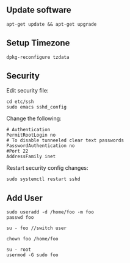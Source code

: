 ## Update software
```
apt-get update && apt-get upgrade
```

## Setup Timezone
```
dpkg-reconfigure tzdata
```

## Security
Edit security file:
```
cd etc/ssh
sudo emacs sshd_config
```
Change the following:
```
# Authentication
PermitRootLogin no
# To disable tunneeled clear text passwords
PasswordAuthentication no
#Port 22
AddressFamily inet
```
Restart security config changes: 
```
sudo systemctl restart sshd
```

## Add User
```
sudo useradd -d /home/foo -m foo
passwd foo

su - foo //switch user

chown foo /home/foo

su - root
usermod -G sudo foo
```
